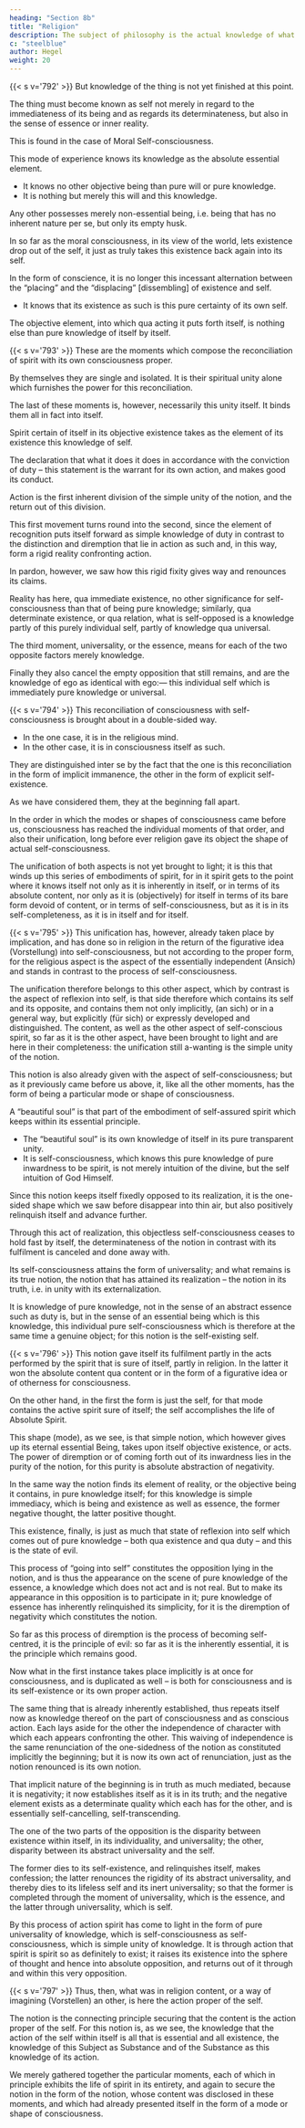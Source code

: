 ```yaml
---
heading: "Section 8b"
title: "Religion"
description: The subject of philosophy is the actual knowledge of what truly is.
c: "steelblue"
author: Hegel
weight: 20
---
```



{{< s v='792' >}} But knowledge of the thing is not yet finished at this point. 

The thing must become known as self not merely in regard to the immediateness of its being and as regards its determinateness, but also in the sense of essence or inner reality. 

This is found in the case of Moral Self-consciousness. 

This mode of experience knows its knowledge as the absolute essential element. 
- It knows no other objective being than pure will or pure knowledge. 
- It is nothing but merely this will and this knowledge. 

Any other possesses merely non-essential being, i.e. being that has no inherent nature per se, but only its empty husk. 

In so far as the moral consciousness, in its view of the world, lets existence drop out of the self, it just as truly takes this existence back again into its self. 

In the form of conscience, it is no longer this incessant alternation between the “placing” and the “displacing” [dissembling] of existence and self.
- It knows that its existence as such is this pure certainty of its own self.

The objective element, into which qua acting it puts forth itself, is nothing else than pure knowledge of itself by itself.


{{< s v='793' >}} These are the moments which compose the reconciliation of spirit with its own consciousness proper. 

By themselves they are single and isolated. It is their spiritual unity alone which furnishes the power for this reconciliation. 

The last of these moments is, however, necessarily this unity itself. It binds them all in fact into itself. 

Spirit certain of itself in its objective existence takes as the element of its existence this knowledge of self. 

The declaration that what it does it does in accordance with the conviction of duty – this statement is the warrant for its own action, and makes good its conduct.

Action is the first inherent division of the simple unity of the notion, and the return out of this division. 

This first movement turns round into the second, since the element of recognition puts itself forward as simple knowledge of duty in contrast to the distinction and diremption that lie in action as such and, in this way, form a rigid reality confronting action. 

In pardon, however, we saw how this rigid fixity gives way and renounces its claims. 

Reality has here, qua immediate existence, no other significance for self-consciousness than that of being pure knowledge; similarly, qua determinate existence, or qua relation, what is self-opposed is a knowledge partly of this purely individual self, partly of knowledge qua universal. 

The third moment, universality, or the essence, means for each of the two opposite factors merely knowledge. 

Finally they also cancel the empty opposition that still remains, and are the knowledge of ego as identical with ego:— this individual self which is immediately pure knowledge or universal.


{{< s v='794' >}}  This reconciliation of consciousness with self-consciousness is brought about in a double-sided way. 
- In the one case, it is in the religious mind.
- In the other case, it is in consciousness itself as such. 

They are distinguished inter se by the fact that the one is this reconciliation in the form of implicit immanence, the other in the form of explicit self-existence. 

As we have considered them, they at the beginning fall apart. 

In the order in which the modes or shapes of consciousness came before us, consciousness has reached the individual moments of that order, and also their unification, long before ever religion gave its object the shape of actual self-consciousness. 

The unification of both aspects is not yet brought to light; it is this that winds up this series of embodiments of spirit, for in it spirit gets to the point where it knows itself not only as it is inherently in itself, or in terms of its absolute content, nor only as it is (objectively) for itself in terms of its bare form devoid of content, or in terms of self-consciousness, but as it is in its self-completeness, as it is in itself and for itself.


{{< s v='795' >}} This unification has, however, already taken place by implication, and has done so in religion in the return of the figurative idea (Vorstellung) into self-consciousness, but not according to the proper form, for the religious aspect is the aspect of the essentially independent (Ansich) and stands in contrast to the process of self-consciousness. 

The unification therefore belongs to this other aspect, which by contrast is the aspect of reflexion into self, is that side therefore which contains its self and its opposite, and contains them not only implicitly, (an sich) or in a general way, but explicitly (für sich) or expressly developed and distinguished. The content, as well as the other aspect of self-conscious spirit, so far as it is the other aspect, have been brought to light and are here in their completeness: the unification still a-wanting is the simple unity of the notion. 

This notion is also already given with the aspect of self-consciousness; but as it previously came before us above, it, like all the other moments, has the form of being a particular mode or shape of consciousness. 

A “beautiful soul” is that part of the embodiment of self-assured spirit which keeps within its essential principle. 
- The “beautiful soul” is its own knowledge of itself in its pure transparent unity.
- It is self-consciousness, which knows this pure knowledge of pure inwardness to be spirit, is not merely intuition of the divine, but the self intuition of God Himself.

Since this notion keeps itself fixedly opposed to its realization, it is the one-sided shape which we saw before disappear into thin air, but also positively relinquish itself and advance further. 

Through this act of realization, this objectless self-consciousness ceases to hold fast by itself, the determinateness of the notion in contrast with its fulfilment is canceled and done away with. 

Its self-consciousness attains the form of universality; and what remains is its true notion, the notion that has attained its realization – the notion in its truth, i.e. in unity with its externalization. 

It is knowledge of pure knowledge, not in the sense of an abstract essence such as duty is, but in the sense of an essential being which is this knowledge, this individual pure self-consciousness which is therefore at the same time a genuine object; for this notion is the self-existing self.


{{< s v='796' >}} This notion gave itself its fulfilment partly in the acts performed by the spirit that is sure of itself, partly in religion. In the latter it won the absolute content qua content or in the form of a figurative idea or of otherness for consciousness. 

On the other hand, in the first the form is just the self, for that mode contains the active spirit sure of itself; the self accomplishes the life of Absolute Spirit. 

This shape (mode), as we see, is that simple notion, which however gives up its eternal essential Being, takes upon itself objective existence, or acts. The power of diremption or of coming forth out of its inwardness lies in the purity of the notion, for this purity is absolute abstraction of negativity. 

In the same way the notion finds its element of reality, or the objective being it contains, in pure knowledge itself; for this knowledge is simple immediacy, which is being and existence as well as essence, the former negative thought, the latter positive thought. 

This existence, finally, is just as much that state of reflexion into self which comes out of pure knowledge – both qua existence and qua duty – and this is the state of evil. 

This process of “going into self” constitutes the opposition lying in the notion, and is thus the appearance on the scene of pure knowledge of the essence, a knowledge which does not act and is not real. But to make its appearance in this opposition is to participate in it; pure knowledge of essence has inherently relinquished its simplicity, for it is the diremption of negativity which constitutes the notion. 

So far as this process of diremption is the process of becoming self-centred, it is the principle of evil: so far as it is the inherently essential, it is the principle which remains good.

Now what in the first instance takes place implicitly is at once for consciousness, and is duplicated as well – is both for consciousness and is its self-existence or its own proper action. 

The same thing that is already inherently established, thus repeats itself now as knowledge thereof on the part of consciousness and as conscious action. Each lays aside for the other the independence of character with which each appears confronting the other. This waiving of independence is the same renunciation of the one-sidedness of the notion as constituted implicitly the beginning; but it is now its own act of renunciation, just as the notion renounced is its own notion. 

That implicit nature of the beginning is in truth as much mediated, because it is negativity; it now establishes itself as it is in its truth; and the negative element exists as a determinate quality which each has for the other, and is essentially self-cancelling, self-transcending. 

The one of the two parts of the opposition is the disparity between existence within itself, in its individuality, and universality; the other, disparity between its abstract universality and the self. 

The former dies to its self-existence, and relinquishes itself, makes confession; the latter renounces the rigidity of its abstract universality, and thereby dies to its lifeless self and its inert universality; so that the former is completed through the moment of universality, which is the essence, and the latter through universality, which is self. 

By this process of action spirit has come to light in the form of pure universality of knowledge, which is self-consciousness as self-consciousness, which is simple unity of knowledge. It is through action that spirit is spirit so as definitely to exist; it raises its existence into the sphere of thought and hence into absolute opposition, and returns out of it through and within this very opposition.


{{< s v='797' >}} Thus, then, what was in religion content, or a way of imagining (Vorstellen) an other, is here the action proper of the self. 

The notion is the connecting principle securing that the content is the action proper of the self. For this notion is, as we see, the knowledge that the action of the self within itself is all that is essential and all existence, the knowledge of this Subject as Substance and of the Substance as this knowledge of its action. 

We merely gathered together the particular moments, each of which in principle exhibits the life of spirit in its entirety, and again to secure the notion in the form of the notion, whose content was disclosed in these moments, and which had already presented itself in the form of a mode or shape of consciousness.

